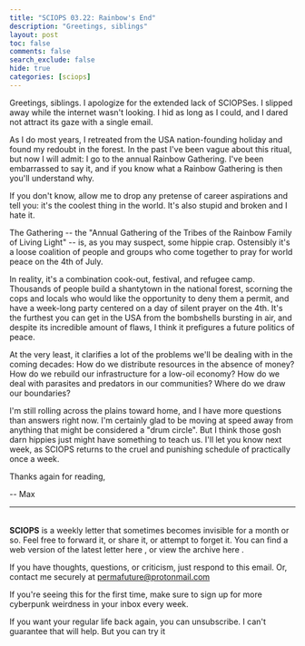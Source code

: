 ```yaml
---
title: "SCIOPS 03.22: Rainbow's End"
description: "Greetings, siblings"
layout: post
toc: false
comments: false
search_exclude: false
hide: true
categories: [sciops]
---
```



 Greetings, siblings. I apologize for the extended lack of SCIOPSes. I slipped away while the internet wasn't looking. I hid as long as I could, and I dared not attract its gaze with a single email.
   

  

 As I do most years, I retreated from the USA nation-founding holiday and found my redoubt in the forest. In the past I've been vague about this ritual, but now I will admit: I go to the annual Rainbow Gathering. I've been embarrassed to say it, and if you know what a Rainbow Gathering is then you'll understand why.
   

  

 If you don't know, allow me to drop any pretense of career aspirations and tell you: it's the coolest thing in the world. It's also stupid and broken and I hate it.
   

  

 The Gathering -- the "Annual Gathering of the Tribes of the Rainbow Family of Living Light" -- is, as you may suspect, some hippie crap. Ostensibly it's a loose coalition of people and groups who come together to pray for world peace on the 4th of July.
   

  

 In reality, it's a combination cook-out, festival, and refugee camp. Thousands of people build a shantytown in the national forest, scorning the cops and locals who would like the opportunity to deny them a permit, and have a week-long party centered on a day of silent prayer on the 4th. It's the furthest you can get in the USA from the bombshells bursting in air, and despite its incredible amount of flaws, I think it prefigures a future politics of peace.
   

  

 At the very least, it clarifies a lot of the problems we'll be dealing with in the coming decades: How do we distribute resources in the absence of money? How do we rebuild our infrastructure for a low-oil economy? How do we deal with parasites and predators in our communities? Where do we draw our boundaries?
   

  

 I'm still rolling across the plains toward home, and I have more questions than answers right now. I'm certainly glad to be moving at speed away from anything that might be considered a "drum circle". But I think those gosh darn hippies just might have something to teach us. I'll let you know next week, as SCIOPS returns to the cruel and punishing schedule of practically once a week.
   

  

 Thanks again for reading,
   

 -- Max
   

  



---


###### 
**SCIOPS** 
 is a weekly letter that sometimes becomes invisible for a month or so. Feel free to forward it, or share it, or attempt to forget it. You can find a web version of the
 latest letter here
 , or view the
 archive here
 .
 

 If you have thoughts, questions, or criticism, just respond to this email. Or, contact me securely at
 permafuture@protonmail.com


 If you're seeing this for the first time, make sure to
 sign up
 for more cyberpunk weirdness in your inbox every week.
 

 If you want your regular life back again, you can unsubscribe. I can't guarantee that will help. But you can try it


